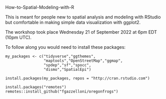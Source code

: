 How-to-Spatial-Modeling-with-R


This is meant for people new to spatial analysis and modeling with RStudio but comfortable in making simple data visualization with ggplot2.


The workshop took place Wednesday 21 of September 2022 at 6pm EDT (10pm UTC).

To follow along you would need to install these packages:
```{r}
my_packages <- c("tidyverse","ggthemes",
                 "maptools","OpenStreetMap","ggmap",
                 "spdep","sf","spocc",
                 "dismo","SpatialEpi")

install.packages(my_packages, repos = "http://cran.rstudio.com")

install.packages("remotes")
remotes::install_github("fgazzelloni/oregonfrogs")
```
